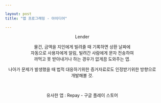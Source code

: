 ```yaml
---

layout: post
title: "앱 프로그래밍 - 아이디어"

---
```


<center>

<p>

Lender<br>

물건, 금액을 지인에게 빌려줄 때 기록하면 상환 날짜에 <br>자동으로 사용자에게 알림, 빌려간 사람에게 문자 전송하여<br> 까먹고 못 받아내거나 하는 경우가 없게끔 도와주는 앱.<br>

나아가 문제가 발생했을 때 법적 대응하기위한 증거자료로도 인정받기위한 방향으로<br> 개발해볼 것.<br>

<br>

유사한 앱 : Repay - 구글 플레이 스토어 <br>













</p>

</center>
